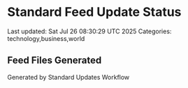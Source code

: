 # Standard Feed Update Status
Last updated: Sat Jul 26 08:30:29 UTC 2025
Categories: technology,business,world

## Feed Files Generated

Generated by Standard Updates Workflow
